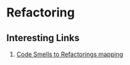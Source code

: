 # Refactoring

## Interesting Links

1. [Code Smells to Refactorings mapping](http://www.industriallogic.com/wp-content/uploads/2005/09/smellstorefactorings.pdf)